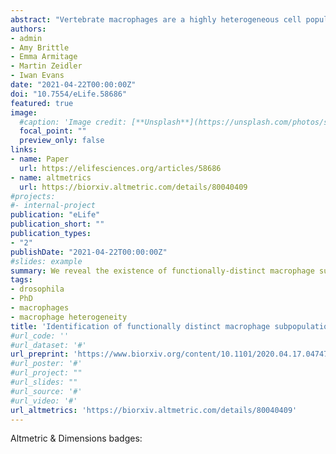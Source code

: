 ```yaml
---
abstract: "Vertebrate macrophages are a highly heterogeneous cell population, but while Drosophila blood is dominated by a macrophage-like lineage (plasmatocytes), until very recently these cells were considered to represent a homogeneous population. Here, we present our identification of enhancer elements labelling plasmatocyte subpopulations, which vary in abundance across development. These subpopulations exhibit functional differences compared to the overall population, including more potent injury responses and differential localisation and dynamics in pupae and adults. Our enhancer analysis identified candidate genes regulating plasmatocyte behaviour: pan-plasmatocyte expression of one such gene (Calnexin14D) improves wound responses, causing the overall population to resemble more closely the subpopulation marked by the Calnexin14D-associated enhancer. Finally, we show that exposure to increased levels of apoptotic cell death modulates subpopulation cell numbers. Taken together this demonstrates macrophage heterogeneity in Drosophila, identifies mechanisms involved in subpopulation specification and function and facilitates the use of Drosophila to study macrophage heterogeneity in vivo."
authors:
- admin
- Amy Brittle
- Emma Armitage
- Martin Zeidler
- Iwan Evans
date: "2021-04-22T00:00:00Z"
doi: "10.7554/eLife.58686"
featured: true
image:
  #caption: 'Image credit: [**Unsplash**](https://unsplash.com/photos/s9CC2SKySJM)'
  focal_point: ""
  preview_only: false
links:
- name: Paper
  url: https://elifesciences.org/articles/58686
- name: altmetrics
  url: https://biorxiv.altmetric.com/details/80040409 
#projects:
#- internal-project
publication: "eLife"
publication_short: ""
publication_types:
- "2"
publishDate: "2021-04-22T00:00:00Z"
#slides: example
summary: We reveal the existence of functionally-distinct macrophage subtypes in Drosophila  
tags:
- drosophila
- PhD
- macrophages
- macrophage heterogeneity
title: 'Identification of functionally distinct macrophage subpopulations in Drosophila'
#url_code: ''
#url_dataset: '#'
url_preprint: 'https://www.biorxiv.org/content/10.1101/2020.04.17.047472v1.full.pdf+html'
#url_poster: '#'
#url_project: ""
#url_slides: ""
#url_source: '#'
#url_video: '#'
url_altmetrics: 'https://biorxiv.altmetric.com/details/80040409'
---
```




Altmetric & Dimensions badges:

<span class="__dimensions_badge_embed__" data-doi="10.1101/2020.04.17.047472" data-legend="always"></span><script async src="https://badge.dimensions.ai/badge.js" charset="utf-8"></script>

<script id="altmetric-embed-js" type="text/javascript"
src='https://d1bxh8uas1mnw7.cloudfront.net/assets/embed.js'></script>
<div class= 'altmetric-embed' data-badge-details="right" data-badge-type="medium-donut" data-hide-no-mentions="true" data-doi="10.1101/2020.04.17.047472"</div>
